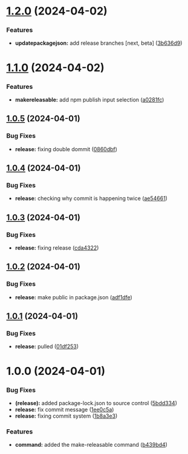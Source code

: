 # [1.2.0](https://github.com/thinairthings/cli/compare/v1.1.0...v1.2.0) (2024-04-02)


### Features

* **updatepackagejson:** add release branches [next, beta] ([3b636d9](https://github.com/thinairthings/cli/commit/3b636d9a173eb3143432c20cddae122deaed7673))

# [1.1.0](https://github.com/thinairthings/cli/compare/v1.0.5...v1.1.0) (2024-04-02)


### Features

* **makereleasable:** add npm publish input selection ([a0281fc](https://github.com/thinairthings/cli/commit/a0281fc48557aef72a806533f2a071aa85111c14))

## [1.0.5](https://github.com/thinairthings/cli/compare/v1.0.4...v1.0.5) (2024-04-01)


### Bug Fixes

* **release:** fixing double dommit ([0860dbf](https://github.com/thinairthings/cli/commit/0860dbf3390cd9d5d5b59c578ae5a4b471cd230a))

## [1.0.4](https://github.com/thinairthings/cli/compare/v1.0.3...v1.0.4) (2024-04-01)


### Bug Fixes

* **release:** checking why commit is happening twice ([ae54661](https://github.com/thinairthings/cli/commit/ae54661397694c83573005422c91842ebce24850))

## [1.0.3](https://github.com/thinairthings/cli/compare/v1.0.2...v1.0.3) (2024-04-01)


### Bug Fixes

* **release:** fixing release ([cda4322](https://github.com/thinairthings/cli/commit/cda4322f6ee037bb640f006f73b981012b1280b0))

## [1.0.2](https://github.com/thinairthings/cli/compare/v1.0.1...v1.0.2) (2024-04-01)


### Bug Fixes

* **release:** make public in package.json ([adf1dfe](https://github.com/thinairthings/cli/commit/adf1dfe3b4863a42cb361cd6e8003141dbd10ded))

## [1.0.1](https://github.com/thinairthings/cli/compare/v1.0.0...v1.0.1) (2024-04-01)


### Bug Fixes

* **release:** pulled ([01df253](https://github.com/thinairthings/cli/commit/01df253534bc51e3dc7fe810a60140aae46351db))

# 1.0.0 (2024-04-01)


### Bug Fixes

* **(release):** added package-lock.json to source control ([5bdd334](https://github.com/thinairthings/cli/commit/5bdd334e62c6614c0b619e523b393f9ceaeda4a8))
* **release:** fix commit message ([1ee0c5a](https://github.com/thinairthings/cli/commit/1ee0c5add4555939a7bc05db2f46842d113eb8d9))
* **release:** fixing commit system ([1b8a3e3](https://github.com/thinairthings/cli/commit/1b8a3e304fb7964648526560865029ce971b544a))


### Features

* **command:** added the make-releasable command ([b439bd4](https://github.com/thinairthings/cli/commit/b439bd4a85425133be3a33bacae8fd9379d7444f))
